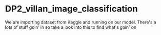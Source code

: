 # DP2_villan_image_classification
We are importing dataset from Kaggle and running on our model. There's a lots of stuff goin' in so take a look into this to find what's goin' on
